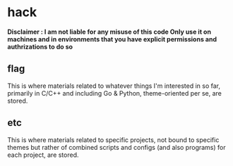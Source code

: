 # hack


**Disclaimer : I am not liable for any misuse of this code Only use it on machines and in environments that you have explicit permissions and authrizations to do so**


## flag

This is where materials related to whatever things I'm interested in so far, primarily in C/C++ and including Go & Python, theme-oriented per se, are stored.



## etc

This is where materials related to specific projects, not bound to specific themes but rather of combined scripts and configs (and also programs) for each project, are stored. 